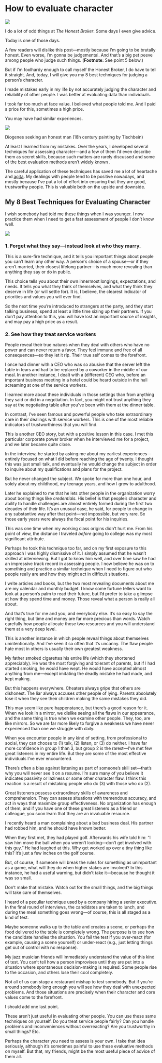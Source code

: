 # How to evaluate character



![](https://substackcdn.com/image/fetch/w_1456,c_limit,f_auto,q_auto:good,fl_progressive:steep/https%3A%2F%2Fsubstack-post-media.s3.amazonaws.com%2Fpublic%2Fimages%2F092c6d84-c20d-42f8-88c3-0005b4039a85_1800x603.png)



I do a lot of odd things at _The Honest Broker_. Some days I even give advice.

Today is one of those days.

A few readers will dislike this post—mostly because I’m going to be brutally honest. Even worse, I’m gonna be judgemental. And that’s a big pet peeve among people who judge such things. (**Footnote:** See point 5 below.)

But if I’m foolhardy enough to call myself the Honest Broker, I do have to tell it straight. And, today, I will give you my 8 best techniques for judging a person’s character.

I made mistakes early in my life by not accurately judging the character and reliability of other people. I was better at evaluating data than individuals.

I took far too much at face value. I believed what people told me. And I paid a price for this, sometimes a high price.

You may have had similar experiences.



![](https://substackcdn.com/image/fetch/w_1456,c_limit,f_auto,q_auto:good,fl_progressive:steep/https%3A%2F%2Fsubstack-post-media.s3.amazonaws.com%2Fpublic%2Fimages%2Fcd470111-1fa5-4e3b-81db-f9266a72f614_632x480.webp)

Diogenes seeking an honest man (18h century painting by Tischbein)

At least I learned from my mistakes. Over the years, I developed several techniques for assessing character—and a few of them I’d even describe them as secret skills, because such matters are rarely discussed and some of the best evaluation methods aren’t widely known .

The careful application of these techniques has saved me a lot of heartache and [agita](https://www.nytimes.com/2020/03/23/crosswords/heck-crosswords-agita.html). My dealings with people tend to be positive nowadays, and mostly because I’ve put a lot of effort into ensuring that they are good, trustworthy people. This is valuable both on the upside and downside.

## My 8 Best Techniques for Evaluating Character

I wish somebody had told me these things when I was younger. I now practice them when I need to get a fast assessment of people I don’t know well.



![](https://substackcdn.com/image/fetch/w_1456,c_limit,f_auto,q_auto:good,fl_progressive:steep/https%3A%2F%2Fbucketeer-e05bbc84-baa3-437e-9518-adb32be77984.s3.amazonaws.com%2Fpublic%2Fimages%2F44a7e929-0913-4ef2-a2fe-a5572911180d_590x300.webp)


### 1. Forget what they say—instead look at who they marry.

This is a sure-fire technique, and it tells you important things about people you can’t learn any other way. A person’s choice of a spouse—or if they aren’t married, their closest lifelong partner—is much more revealing than anything they say or do in public.

This choice tells you about their own innermost longings, expectations, and needs. It tells you what they think of themselves, and what they think they deserve in life (or will settle for). It is, I believe, the clearest indicator of priorities and values you will ever find.

So the next time you’re introduced to strangers at the party, and they start talking business, spend at least a little time sizing up their partners. If you don’t pay attention to this, you will have lost an important source of insights, and may pay a high price as a result.

### 2. See how they treat service workers

People reveal their true natures when they deal with others who have no power and can never return a favor. They feel immune and free of all consequences—so they let it rip. Their true self comes to the forefront.

I once had dinner with a CEO who was so abusive that the server left the table in tears and had to be replaced by a coworker in the middle of our meal. In another instance, I dealt with a (different) CEO who, before an important business meeting in a hotel could be heard outside in the hall screaming at one of the service workers.

I learned more about these individuals in those settings than from anything they said or did in a negotiation. In fact, you might not trust anything they say at the negotiating table after you’ve been with them at the dinner table.

In contrast, I’ve seen famous and powerful people who take extraordinary care in their dealings with service workers. This is one of the most reliable indicators of trustworthiness that you will find. 

This is another CEO story, but with a positive lesson in this case. I met this particular corporate power broker when he interviewed me for a project, and we later became quite close.

In the interview, he started by asking me about my earliest experiences—entirely focused on what I did before reaching the age of twenty. I thought this was just small talk, and eventually he would change the subject in order to inquire about my qualifications and plans for the project.

But he never changed the subject. We spoke for more than one hour, and solely about my childhood, my teenage years, and how I grew to adulthood.

Later he explained to me that he lets other people in the organization worry about boring things like _credentials_. His belief is that people’s character and ability to handle challenges are almost entirely formed during the first two decades of their life. It’s an unusual case, he said, for people to change in any substantive way after that point—not impossible, but very rare. So those early years were always the focal point for his inquiries.

This was one time when my working class origins didn’t hurt me. From his point of view, the distance I traveled _before_ going to college was my most significant attribute.

Perhaps he took this technique too far, and on my first exposure to this approach I was highly dismissive of it. I simply assumed that he wasn’t skilled at interviewing. But I got to know him well, and over time saw he had an impressive track record in assessing people. I now believe he was on to something and practice a similar technique when I need to figure out who people really are and how they might act in difficult situations.

I write articles and books, but the two most revealing documents about me are my calendar and monthly budget. I know some fortune tellers want to look at a person’s palm to read their future, but I’d prefer to take a glimpse at how they spend time and money. Those reveal what a person is really all about.

And that’s true for me and you, and everybody else. It’s so easy to say the right thing, but time and money are far more precious than words. Watch carefully how people allocate those two resources and you will understand them at a very deep level.

This is another instance in which people reveal things about themselves unintentionally. And I’ve seen it so often that it’s uncanny. The flaw people hate most in others is usually their own greatest weakness.

My father smoked cigarettes his entire life (which they shortened appreciably). He was the most forgiving and tolerant of parents, but if I had started smoking, he would have wept. He would have accepted almost anything from me—except imitating the deadly mistake he had made, and kept making.

But this happens everywhere. Cheaters always gripe that others are dishonest. The liar always accuses other people of lying. Parents absolutely lose it when they see their children making the same mistakes they did.

This may seem like pure happenstance, but there’s a good reason for it. When we look in a mirror, we dislike seeing all the flaws in our appearance, and the same thing is true when we examine other people. They, too, are like mirrors. So we are far more likely to forgive a weakness we have never experienced than one we struggle with daily.

When you encounter people in any kind of setting, from professional to social, they can choose to (1) talk, (2) listen, or (3) do neither. I have far more confidence in group 1 than 3, but group 2 is the rarest—I’ve met few great listeners in my entire life. But they are some of the most effective individuals I’ve ever encountered.

There’s often a bias against listening as part of someone’s skill set—that’s why you will never see it on a resume. I’m sure many of you believe it indicates passivity or laziness or some other character flaw. I think this reaction is a result of mistaking people who do (3) with those who do (2).

Great listeners possess extraordinary skills of awareness and comprehension. They can assess situations with tremendous accuracy, and act in ways that maximize group effectiveness. No organization has enough of them, and if you have one of these great listeners as a friend or colleague, you soon learn that they are an invaluable resource.

I recently heard a man complaining about a bad business deal. His partner had robbed him, and he should have known better.

When they first met, they had played golf. Afterwards his wife told him: “I saw him move the ball when you weren’t looking—don’t get involved with this guy.” He had laughed at this. Why get worked up over a tiny thing like this? It’s just a few inches on the golf course.

But, of course, if someone will break the rules for something as unimportant as a game, what will they do when higher stakes are involved? In this instance, he had a useful warning, but didn’t take it—because he thought it was so small.

Don’t make that mistake. Watch out for the small things, and the big things will take care of themselves.

I heard of a peculiar technique used by a company hiring a senior executive. In the final round of interviews, the candidates are taken to lunch, and during the meal something goes wrong—of course, this is all staged as a kind of test.

Maybe someone walks up to the table and creates a scene, or perhaps the food delivered to the table is completely wrong. The purpose is to see how the candidate handles the situation. You fail the test if you over-react (for example, causing a scene yourself) or under-react (e.g., just letting things get out of control with no response).

My jazz musician friends will immediately understand the value of this kind of test. You can’t tell how a person improvises until they are put into a situation where spontaneous decision-making is required. Some people rise to the occasion, and others lose their cool completely.

Not all of us can stage a restaurant mishap to test somebody. But if you’re around somebody long enough you will see how they deal with unexpected problems. And those situations are precisely when their character and core values come to the forefront.

I should add one last point.

These aren’t just useful in evaluating other people. You can use these same techniques on yourself. Do you treat service people fairly? Can you handle problems and inconveniences without overreacting? Are you trustworthy in small things? Etc.

Perhaps the character you need to assess is your own. I take that idea seriously, although it’s sometimes painful to use these evaluative methods on myself. But that, my friends, might be the most useful piece of advice of them all.

